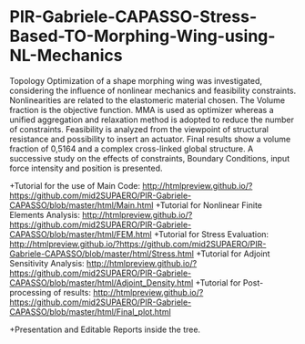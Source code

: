 # PIR-Gabriele-CAPASSO-Stress-Based-TO-Morphing-Wing-using-NL-Mechanics
Topology Optimization of a shape morphing wing was investigated, considering the influence of nonlinear mechanics and feasibility constraints. Nonlinearities are related to the elastomeric material chosen. The Volume fraction is the objective function. MMA is used as optimizer whereas a unified aggregation and relaxation method is adopted to reduce the number of constraints. Feasibility is analyzed from the viewpoint of structural resistance and possibility to insert an actuator. Final results show a volume fraction of 0,5164 and a complex cross-linked global structure. A successive study on the effects of constraints, Boundary Conditions, input force intensity and position is presented.

+Tutorial for the use of Main Code: http://htmlpreview.github.io/?https://github.com/mid2SUPAERO/PIR-Gabriele-CAPASSO/blob/master/html/Main.html
+Tutorial for Nonlinear Finite Elements Analysis: http://htmlpreview.github.io/?https://github.com/mid2SUPAERO/PIR-Gabriele-CAPASSO/blob/master/html/FEM.html
+Tutorial for Stress Evaluation: http://htmlpreview.github.io/?https://github.com/mid2SUPAERO/PIR-Gabriele-CAPASSO/blob/master/html/Stress.html
+Tutorial for Adjoint Sensitivity Analysis: http://htmlpreview.github.io/?https://github.com/mid2SUPAERO/PIR-Gabriele-CAPASSO/blob/master/html/Adjoint_Density.html
+Tutorial for Post-processing of results: http://htmlpreview.github.io/?https://github.com/mid2SUPAERO/PIR-Gabriele-CAPASSO/blob/master/html/Final_plot.html

+Presentation and Editable Reports inside the tree.
